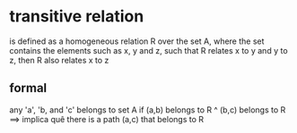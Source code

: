 # transitive relation
is defined as a homogeneous relation R over the set A, where the set contains the elements such as x, y and z, such that R relates x to y and y to z, then R also relates x to z

## formal 
any 'a', 'b, and 'c' belongs to set A
if (a,b) belongs to R ^ (b,c) belongs to R 
==> implica quê
there is a path (a,c) that belongs to R 